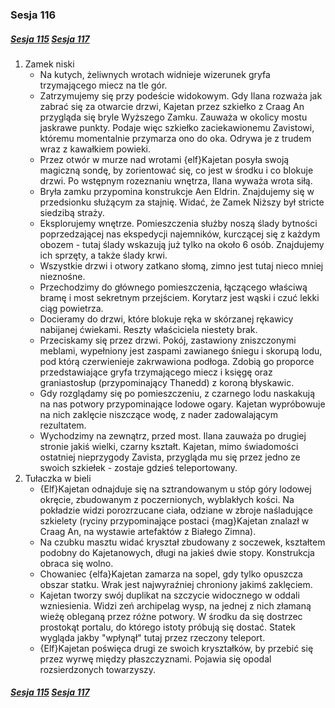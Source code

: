### Sesja 116
##### [Sesja 115](#sesja-115) [Sesja 117](#sesja-117)
1. Zamek niski
    - Na kutych, żeliwnych wrotach widnieje wizerunek gryfa trzymającego miecz na tle gór.
    - Zatrzymujemy się przy podeście widokowym. Gdy Ilana rozważa jak zabrać się za otwarcie drzwi, Kajetan przez szkiełko z Craag An przygląda się bryle Wyższego Zamku. Zauważa w okolicy mostu jaskrawe punkty. Podaje więc szkiełko zaciekawionemu Zavistowi, któremu momentalnie przymarza ono do oka. Odrywa je z trudem wraz z kawałkiem powieki.
    - Przez otwór w murze nad wrotami {elf}Kajetan posyła swoją magiczną sondę, by zorientować się, co jest w środku i co blokuje drzwi. Po wstępnym rozeznaniu wnętrza, Ilana wyważa wrota siłą.
    - Bryła zamku przypomina konstrukcje Aen Eldrin. Znajdujemy się w przedsionku służącym za stajnię. Widać, że Zamek Niższy był stricte siedzibą straży.
    - Eksplorujemy wnętrze. Pomieszczenia służby noszą ślady bytności poprzedzającej nas ekspedycji najemników, kurczącej się z każdym obozem - tutaj ślady wskazują już tylko na około 6 osób. Znajdujemy ich sprzęty, a także ślady krwi.
    - Wszystkie drzwi i otwory zatkano słomą, zimno jest tutaj nieco mniej nieznośne.
    - Przechodzimy do głównego pomieszczenia, łączącego właściwą bramę i most sekretnym przejściem. Korytarz jest wąski i czuć lekki ciąg powietrza.
    - Docieramy do drzwi, które blokuje ręka w skórzanej rękawicy nabijanej ćwiekami. Reszty właściciela niestety brak.
    - Przeciskamy się przez drzwi. Pokój, zastawiony zniszczonymi meblami, wypełniony jest zaspami zawianego śniegu i skorupą lodu, pod którą czerwienieje zakrwawiona podłoga. Zdobią go proporce przedstawiające gryfa trzymającego miecz i księgę oraz graniastosłup (przypominający Thanedd) z koroną błyskawic.
    - Gdy rozglądamy się po pomieszczeniu, z czarnego lodu naskakują na nas potwory przypominające lodowe ogary. Kajetan wypróbowuje na nich zaklęcie niszczące wodę, z nader zadowalającym rezultatem.
    - Wychodzimy na zewnątrz, przed most. Ilana zauważa po drugiej stronie jakiś wielki, czarny kształt. Kajetan, mimo świadomości ostatniej nieprzygody Zavista, przygląda mu się przez jedno ze swoich szkiełek - zostaje gdzieś teleportowany.
2. Tułaczka w bieli
    - {Elf}Kajetan odnajduje się na sztrandowanym u stóp góry lodowej okręcie, zbudowanym z poczernionych, wyblakłych kości. Na pokładzie widzi porozrzucane ciała, odziane w zbroje naśladujące szkielety (ryciny przypominające postaci {mag}Kajetan znalazł w Craag An, na wystawie artefaktów z Białego Zimna).
    - Na czubku masztu widać kryształ zbudowany z soczewek, kształtem podobny do Kajetanowych, długi na jakieś dwie stopy. Konstrukcja obraca się wolno.
    - Chowaniec {elfa}Kajetan zamarza na sopel, gdy tylko opuszcza obszar statku. Wrak jest najwyraźniej chroniony jakimś zaklęciem.
    - Kajetan tworzy swój duplikat na szczycie widocznego w oddali wzniesienia. Widzi zeń archipelag wysp, na jednej z nich złamaną wieżę obleganą przez różne potwory. W środku da się dostrzec prostokąt portalu, do którego istoty próbują się dostać. Statek wygląda jakby "wpłynął" tutaj przez rzeczony teleport.
    - {Elf}Kajetan poświęca drugi ze swoich kryształków, by przebić się przez wyrwę między płaszczyznami. Pojawia się opodal rozsierdzonych towarzyszy.

##### [Sesja 115](#sesja-115) [Sesja 117](#sesja-117)